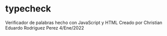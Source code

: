 # typecheck
Verificador de palabras hecho con JavaScript y HTML
Creado por Christian Eduardo Rodriguez Perez 4/Ene/2022

